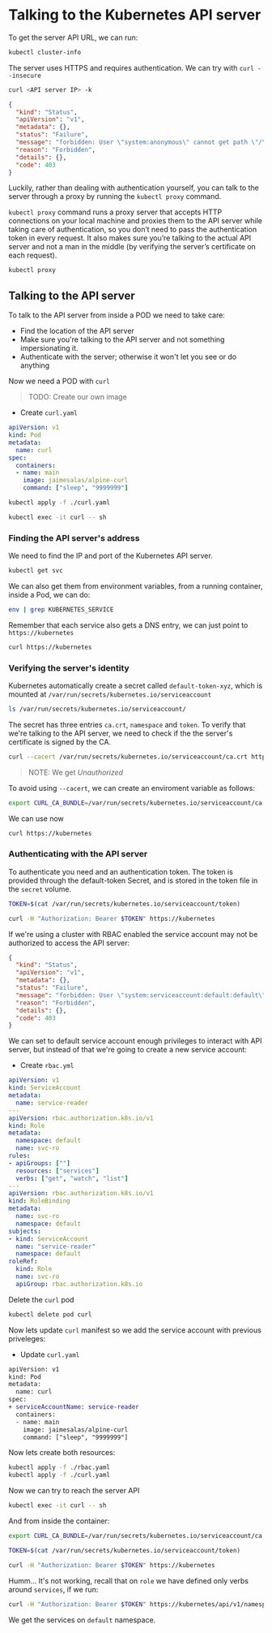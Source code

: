 # Talking to the Kubernetes API server

To get the server API URL, we can run:

```bash
kubectl cluster-info
```

The server uses HTTPS and requires authentication. We can try with `curl --insecure`

```bash
curl <API server IP> -k
```

```json
{
  "kind": "Status",
  "apiVersion": "v1",
  "metadata": {},
  "status": "Failure",
  "message": "forbidden: User \"system:anonymous\" cannot get path \"/\"",
  "reason": "Forbidden",
  "details": {},
  "code": 403
}
```

Luckily, rather than dealing with authentication yourself, you can talk to the server through a proxy by running the `kubectl proxy` command.

`kubectl proxy` command runs a proxy server that accepts HTTP connections on your local machine and proxies them to the API server while taking care of authentication, so you don’t need to pass the authentication token in every request. It also makes sure you’re talking to the actual API server and not a man in the middle (by verifying the server’s certificate on each request).

```bash
kubectl proxy
```

## Talking to the API server 

To talk to the API server from inside a POD we need to take care:

* Find the location of the API server
* Make sure you're talking to the API server and not something impersionating it.
* Authenticate with the server; otherwise it won't let you see or do anything

Now we need a POD with `curl`

> TODO: Create our own image

* Create `curl.yaml`

```yaml
apiVersion: v1
kind: Pod
metadata:
  name: curl
spec: 
  containers:
  - name: main
    image: jaimesalas/alpine-curl
    command: ["sleep", "9999999"]
```

```bash
kubectl apply -f ./curl.yaml
```


```bash
kubectl exec -it curl -- sh 
```

### Finding the API server's address

We need to find the IP and port of the Kubernetes API server.

```bash
kubectl get svc
```

We can also get them from environment variables, from a running container, inside a Pod, we can do:

```bash
env | grep KUBERNETES_SERVICE
```

Remember that each service also gets a DNS entry, we can just point to `https://kubernetes`

```bash
curl https://kubernetes
```

### Verifying the server's identity

Kubernetes automatically create a secret called `default-token-xyz`, which is mounted at `/var/run/secrets/kubernetes.io/serviceaccount`

```bash
ls /var/run/secrets/kubernetes.io/serviceaccount/
```

The secret has three entries `ca.crt`, `namespace` and `token`. To verify that we're talking to the API server, we need to check if the the server's certificate is signed by the CA.

```bash
curl --cacert /var/run/secrets/kubernetes.io/serviceaccount/ca.crt https://kuberenetes
```

> NOTE: We get *Unauthorized*

To avoid using `--cacert`, we can create an enviroment variable as follows:

```bash
export CURL_CA_BUNDLE=/var/run/secrets/kubernetes.io/serviceaccount/ca.crt
```

We can use now

```bash
curl https://kubernetes
```

### Authenticating with the API server

To authenticate you need and an authentication token. The token is provided through the default-token Secret, and is stored in the token file in the `secret` volume.

```bash
TOKEN=$(cat /var/run/secrets/kubernetes.io/serviceaccount/token)
```

```bash
curl -H "Authorization: Bearer $TOKEN" https://kubernetes
```

If we're using a cluster with RBAC enabled the service account may not be authorized to access the API server:

```json
{
  "kind": "Status",
  "apiVersion": "v1",
  "metadata": {},
  "status": "Failure",
  "message": "forbidden: User \"system:serviceaccount:default:default\" cannot get path \"/\"",
  "reason": "Forbidden",
  "details": {},
  "code": 403
}
```

We can set to default service account enough privileges to interact with API server, but instead of that we're going to create a new service account:

* Create `rbac.yml`

```yaml
apiVersion: v1
kind: ServiceAccount
metadata:
  name: service-reader
---
apiVersion: rbac.authorization.k8s.io/v1
kind: Role
metadata:
  namespace: default
  name: svc-ro
rules:
- apiGroups: [""]
  resources: ["services"]
  verbs: ["get", "watch", "list"]
---
apiVersion: rbac.authorization.k8s.io/v1
kind: RoleBinding
metadata:
  name: svc-ro
  namespace: default
subjects:
- kind: ServiceAccount
  name: "service-reader"
  namespace: default
roleRef:
  kind: Role 
  name: svc-ro 
  apiGroup: rbac.authorization.k8s.io
```

Delete the `curl` pod

```bash
kubectl delete pod curl
```

Now lets update `curl` manifest so we add the service account with previous priveleges:

* Update `curl.yaml`

```diff
apiVersion: v1
kind: Pod
metadata:
  name: curl
spec: 
+ serviceAccountName: service-reader
  containers:
  - name: main
    image: jaimesalas/alpine-curl
    command: ["sleep", "9999999"]
```

Now lets create both resources:

```bash
kubectl apply -f ./rbac.yaml
kubectl apply -f ./curl.yaml
```

Now we can try to reach the server API

```bash
kubectl exec -it curl -- sh
```

And from inside the container:

```bash
export CURL_CA_BUNDLE=/var/run/secrets/kubernetes.io/serviceaccount/ca.crt
```

```bash
TOKEN=$(cat /var/run/secrets/kubernetes.io/serviceaccount/token)
```

```bash
curl -H "Authorization: Bearer $TOKEN" https://kubernetes
```

Humm... It's not working, recall that on `role` we have defined only verbs around `services`, if we run:

```bash
curl -H "Authorization: Bearer $TOKEN" https://kubernetes/api/v1/namespaces/default/services
```

We get the services on `default` namespace.
